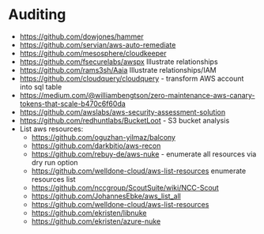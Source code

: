 # Auditing

* https://github.com/dowjones/hammer
* https://github.com/servian/aws-auto-remediate
* https://github.com/mesosphere/cloudkeeper
* https://github.com/fsecurelabs/awspx Illustrate relationships
* https://github.com/rams3sh/Aaia Illustrate relationships/IAM
* https://github.com/cloudquery/cloudquery - transform AWS account into sql table
* https://medium.com/@williambengtson/zero-maintenance-aws-canary-tokens-that-scale-b470c6f60da
* https://github.com/awslabs/aws-security-assessment-solution
* https://github.com/redhuntlabs/BucketLoot - S3 bucket analysis
* List aws resources:
  * https://github.com/oguzhan-yilmaz/balcony
  * https://github.com/darkbitio/aws-recon
  * https://github.com/rebuy-de/aws-nuke - enumerate all resources via dry run option
  * https://github.com/welldone-cloud/aws-list-resources enumerate resources list
  * https://github.com/nccgroup/ScoutSuite/wiki/NCC-Scout
  * https://github.com/JohannesEbke/aws_list_all
  * https://github.com/welldone-cloud/aws-list-resources
  * https://github.com/ekristen/libnuke
  * https://github.com/ekristen/azure-nuke

